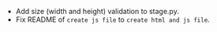 - Add size (width and height) validation to stage.py.
- Fix README of `create js file` to `create html and js file`.
